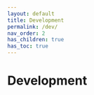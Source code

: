 ```yaml
---
layout: default
title: Development
permalink: /dev/
nav_order: 2
has_children: true
has_toc: true
---
```


# Development
